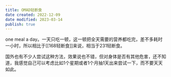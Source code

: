 ```yaml
---
title: OMAD轻断食
date created: 2022-12-09
date modified: 2023-03-14
publish: true
---
```


one meal a day。一天只吃一顿，这一顿把全天需要的营养都吃完，差不多耗时一小时，所以相比于[[168轻断食]]来说，相当于231轻断食。

国外也有不少人尝试这种方法，效果说也不错，但对身体是否有其他危害，还不知道，我感觉自己可以考虑比如1个星期或者1个月抽1天出来尝试一下，而不要天天如此。